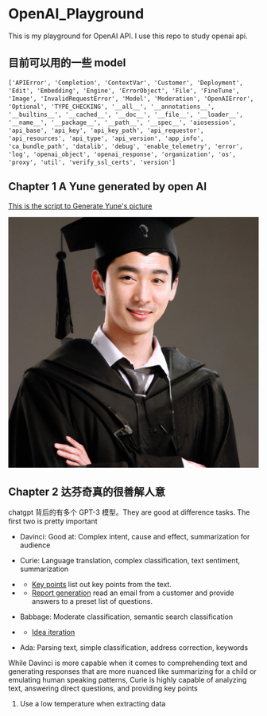 # OpenAI_Playground

This is my playground for OpenAI API. I use this repo to study openai api.

## 目前可以用的一些 model

```
['APIError', 'Completion', 'ContextVar', 'Customer', 'Deployment', 'Edit', 'Embedding', 'Engine', 'ErrorObject', 'File', 'FineTune', 'Image', 'InvalidRequestError', 'Model', 'Moderation', 'OpenAIError', 'Optional', 'TYPE_CHECKING', '__all__', '__annotations__', '__builtins__', '__cached__', '__doc__', '__file__', '__loader__', '__name__', '__package__', '__path__', '__spec__', 'aiosession', 'api_base', 'api_key', 'api_key_path', 'api_requestor', 'api_resources', 'api_type', 'api_version', 'app_info', 'ca_bundle_path', 'datalib', 'debug', 'enable_telemetry', 'error', 'log', 'openai_object', 'openai_response', 'organization', 'os', 'proxy', 'util', 'verify_ssl_certs', 'version']
```

## Chapter 1 A Yune generated by open AI

[This is the script to Generate Yune's picture](generate_image.py)

![output](img/yune.jpg)

## Chapter 2 达芬奇真的很善解人意

chatgpt 背后的有多个 GPT-3 模型。They are good at difference tasks. The first two is pretty important

- Davinci: Good at: Complex intent, cause and effect, summarization for audience

- Curie: Language translation, complex classification, text sentiment, summarization

- - [Key points](https://platform.openai.com/playground/p/Z8oqEmAXGhdlDzk6ywQmbZSl?model=curie-instruct-beta-v2) list out key points from the text.

- - [Report generation](https://platform.openai.com/playground/p/oR0pHP6YW9Vv4Aocsmk6zKCT?model=curie-instruct-beta-v2) read an email from a customer and provide answers to a preset list of questions.

- Babbage: Moderate classification, semantic search classification
- - [Idea iteration](https://platform.openai.com/playground/p/1HtaggZR8asHDBK0cc0wfs7n?model=babbage-instruct-beta)
- Ada: Parsing text, simple classification, address correction, keywords

While Davinci is more capable when it comes to comprehending text and generating responses that are more nuanced like summarizing for a child or emulating human speaking patterns, Curie is highly capable of analyzing text, answering direct questions, and providing key points

1. Use a low temperature when extracting data
